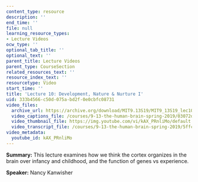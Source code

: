 ```yaml
---
content_type: resource
description: ''
end_time: ''
file: null
learning_resource_types:
- Lecture Videos
ocw_type: ''
optional_tab_title: ''
optional_text: ''
parent_title: Lecture Videos
parent_type: CourseSection
related_resources_text: ''
resource_index_text: ''
resourcetype: Video
start_time: ''
title: 'Lecture 10: Development, Nature & Nurture I'
uid: 333b4566-c50d-075a-bd2f-0e0cbfc08731
video_files:
  archive_url: https://archive.org/download/MIT9.13S19/MIT9_13S19_lec10_300k.mp4
  video_captions_file: /courses/9-13-the-human-brain-spring-2019/03072d1fb8eb59608dd7ef23db369646_kAX_PRnliMo.vtt
  video_thumbnail_file: https://img.youtube.com/vi/kAX_PRnliMo/default.jpg
  video_transcript_file: /courses/9-13-the-human-brain-spring-2019/5ffc57384bb9d8381d158d74de03812c_kAX_PRnliMo.pdf
video_metadata:
  youtube_id: kAX_PRnliMo
---
```


**Summary:** This lecture examines how we think the cortex organizes in the brain over infancy and childhood, and the function of genes vs experience.

**Speaker:** Nancy Kanwisher



